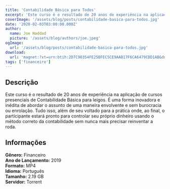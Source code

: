 ```yaml
---
title: 'Contabilidade Básica para Todos'
excerpt: 'Este curso é o resultado de 20 anos de experiência na aplicação de cursos presenciais de Contabilidade Básica para leigos. É uma forma inovadora e inédita de abordar o assunto de uma maneira envolvente e sem burocracia ou enrolação. Tudo isso, além de seu voltado para a prática onde, ao fi'
coverImage: '/assets/blog/posts/contabilidade-basica-para-todos.jpg'
date: '2020-02-03T03:00:00.000Z'
author:
  name: Joe Haddad
  picture: '/assets/blog/authors/joe.jpeg'
ogImage:
  url: '/assets/blog/posts/contabilidade-basica-para-todos.jpg'
download:
  url: 'magnet:?xt=urn:btih:2D7C90354FE25BFEC5CE9AAB17F6CA6479CDD1AB&dn=Contabilidade%20B%c3%a1sica%20para%20Todos&tr=udp%3a%2f%2ftracker.openbittorrent.com%3a1337%2fannounce&tr=udp%3a%2f%2ftracker.opentrackr.org%3a1337%2fannounce'
tags: ['financeiro']
---
```

<h2>Descrição</h2>
<p></p><p>Este curso é o resultado de 20 anos de experiência na aplicação de cursos presenciais de Contabilidade Básica para leigos. É uma forma inovadora e inédita de abordar o assunto de uma maneira envolvente e sem burocracia ou enrolação. Tudo isso, além de seu voltado para a prática onde, ao final, o participante estará pronto para controlar seu próprio dinheiro usando o método correto da contabilidade sem nunca mais precisar reinventar a roda.</p><h2>Informações</h2><p><strong>Gênero:</strong> Financeiro<br/><strong>Ano de Lançamento:</strong> 2019<br/><strong>Formato:</strong> MP4<br/><strong>Idioma:</strong> Português<br/><strong>Tamanho:</strong> 2.19 GB<br/><strong>Servidor:</strong> Torrent </p>